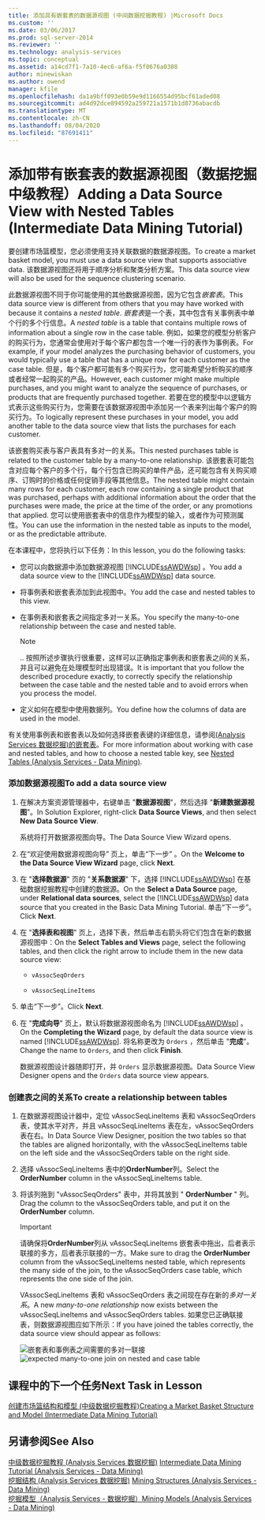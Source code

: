 ```yaml
---
title: 添加具有嵌套表的数据源视图 (中间数据挖掘教程) |Microsoft Docs
ms.custom: ''
ms.date: 03/06/2017
ms.prod: sql-server-2014
ms.reviewer: ''
ms.technology: analysis-services
ms.topic: conceptual
ms.assetid: a14cd7f1-7a10-4ec6-af6a-f5f0676a0308
author: minewiskan
ms.author: owend
manager: kfile
ms.openlocfilehash: da1a9bff093e0b59e9d1166554d95bcf61aded08
ms.sourcegitcommit: ad4d92dce894592a259721a1571b1d8736abacdb
ms.translationtype: MT
ms.contentlocale: zh-CN
ms.lasthandoff: 08/04/2020
ms.locfileid: "87691411"
---
```

# <a name="adding-a-data-source-view-with-nested-tables-intermediate-data-mining-tutorial"></a><span data-ttu-id="bc5ee-102">添加带有嵌套表的数据源视图（数据挖掘中级教程）</span><span class="sxs-lookup"><span data-stu-id="bc5ee-102">Adding a Data Source View with Nested Tables (Intermediate Data Mining Tutorial)</span></span>
  <span data-ttu-id="bc5ee-103">要创建市场篮模型，您必须使用支持关联数据的数据源视图。</span><span class="sxs-lookup"><span data-stu-id="bc5ee-103">To create a market basket model, you must use a data source view that supports associative data.</span></span> <span data-ttu-id="bc5ee-104">该数据源视图还将用于顺序分析和聚类分析方案。</span><span class="sxs-lookup"><span data-stu-id="bc5ee-104">This data source view will also be used for the sequence clustering scenario.</span></span>  
  
 <span data-ttu-id="bc5ee-105">此数据源视图不同于你可能使用的其他数据源视图，因为它包含*嵌套表*。</span><span class="sxs-lookup"><span data-stu-id="bc5ee-105">This data source view is different from others that you may have worked with because it contains a *nested table*.</span></span> <span data-ttu-id="bc5ee-106">*嵌套表*是一个表，其中包含有关事例表中单个行的多个行信息。</span><span class="sxs-lookup"><span data-stu-id="bc5ee-106">A *nested table* is a table that contains multiple rows of information about a single row in the case table.</span></span> <span data-ttu-id="bc5ee-107">例如，如果您的模型分析客户的购买行为，您通常会使用对于每个客户都包含一个唯一行的表作为事例表。</span><span class="sxs-lookup"><span data-stu-id="bc5ee-107">For example, if your model analyzes the purchasing behavior of customers, you would typically use a table that has a unique row for each customer as the case table.</span></span> <span data-ttu-id="bc5ee-108">但是，每个客户都可能有多个购买行为，您可能希望分析购买的顺序或者经常一起购买的产品。</span><span class="sxs-lookup"><span data-stu-id="bc5ee-108">However, each customer might make multiple purchases, and you might want to analyze the sequence of purchases, or products that are frequently purchased together.</span></span> <span data-ttu-id="bc5ee-109">若要在您的模型中以逻辑方式表示这些购买行为，您需要在该数据源视图中添加另一个表来列出每个客户的购买行为。</span><span class="sxs-lookup"><span data-stu-id="bc5ee-109">To logically represent these purchases in your model, you add another table to the data source view that lists the purchases for each customer.</span></span>  
  
 <span data-ttu-id="bc5ee-110">该嵌套购买表与客户表具有多对一的关系。</span><span class="sxs-lookup"><span data-stu-id="bc5ee-110">This nested purchases table is related to the customer table by a many-to-one relationship.</span></span> <span data-ttu-id="bc5ee-111">该嵌套表可能包含对应每个客户的多个行，每个行包含已购买的单件产品，还可能包含有关购买顺序、订购时的价格或任何促销手段等其他信息。</span><span class="sxs-lookup"><span data-stu-id="bc5ee-111">The nested table might contain many rows for each customer, each row containing a single product that was purchased, perhaps with additional information about the order that the purchases were made, the price at the time of the order, or any promotions that applied.</span></span> <span data-ttu-id="bc5ee-112">您可以使用嵌套表中的信息作为模型的输入，或者作为可预测属性。</span><span class="sxs-lookup"><span data-stu-id="bc5ee-112">You can use the information in the nested table as inputs to the model, or as the predictable attribute.</span></span>  
  
 <span data-ttu-id="bc5ee-113">在本课程中，您将执行以下任务：</span><span class="sxs-lookup"><span data-stu-id="bc5ee-113">In this lesson, you do the following tasks:</span></span>  
  
-   <span data-ttu-id="bc5ee-114">您可以向数据源中添加数据源视图 [!INCLUDE[ssAWDWsp](../includes/ssawdwsp-md.md)] 。</span><span class="sxs-lookup"><span data-stu-id="bc5ee-114">You add a data source view to the [!INCLUDE[ssAWDWsp](../includes/ssawdwsp-md.md)] data source.</span></span>  
  
-   <span data-ttu-id="bc5ee-115">将事例表和嵌套表添加到此视图中。</span><span class="sxs-lookup"><span data-stu-id="bc5ee-115">You add the case and nested tables to this view.</span></span>  
  
-   <span data-ttu-id="bc5ee-116">在事例表和嵌套表之间指定多对一关系。</span><span class="sxs-lookup"><span data-stu-id="bc5ee-116">You specify the many-to-one relationship between the case and nested table.</span></span>  
  
    > [!NOTE]  
    >  <span data-ttu-id="bc5ee-117">.</span><span class="sxs-lookup"><span data-stu-id="bc5ee-117">.</span></span> <span data-ttu-id="bc5ee-118">按照所述步骤执行很重要，这样可以正确指定事例表和嵌套表之间的关系，并且可以避免在处理模型时出现错误。</span><span class="sxs-lookup"><span data-stu-id="bc5ee-118">It is important that you follow the described procedure exactly, to correctly specify the relationship between the case table and the nested table and to avoid errors when you process the model.</span></span>  
  
-   <span data-ttu-id="bc5ee-119">定义如何在模型中使用数据列。</span><span class="sxs-lookup"><span data-stu-id="bc5ee-119">You define how the columns of data are used in the model.</span></span>  
  
 <span data-ttu-id="bc5ee-120">有关使用事例表和嵌套表以及如何选择嵌套表键的详细信息，请参阅[&#40;Analysis Services 数据挖掘&#41;的嵌套表](../../2014/analysis-services/data-mining/nested-tables-analysis-services-data-mining.md)。</span><span class="sxs-lookup"><span data-stu-id="bc5ee-120">For more information about working with case and nested tables, and how to choose a nested table key, see [Nested Tables &#40;Analysis Services - Data Mining&#41;](../../2014/analysis-services/data-mining/nested-tables-analysis-services-data-mining.md).</span></span>  
  
### <a name="to-add-a-data-source-view"></a><span data-ttu-id="bc5ee-121">添加数据源视图</span><span class="sxs-lookup"><span data-stu-id="bc5ee-121">To add a data source view</span></span>  
  
1.  <span data-ttu-id="bc5ee-122">在解决方案资源管理器中，右键单击 "**数据源视图**"，然后选择 "**新建数据源视图**"。</span><span class="sxs-lookup"><span data-stu-id="bc5ee-122">In Solution Explorer, right-click **Data Source Views**, and then select **New Data Source View**.</span></span>  
  
     <span data-ttu-id="bc5ee-123">系统将打开数据源视图向导。</span><span class="sxs-lookup"><span data-stu-id="bc5ee-123">The Data Source View Wizard opens.</span></span>  
  
2.  <span data-ttu-id="bc5ee-124">在“欢迎使用数据源视图向导”  页上，单击“下一步” 。</span><span class="sxs-lookup"><span data-stu-id="bc5ee-124">On the **Welcome to the Data Source View Wizard** page, click **Next**.</span></span>  
  
3.  <span data-ttu-id="bc5ee-125">在 "**选择数据源**" 页的 "**关系数据源**" 下，选择 [!INCLUDE[ssAWDWsp](../includes/ssawdwsp-md.md)] 在基础数据挖掘教程中创建的数据源。</span><span class="sxs-lookup"><span data-stu-id="bc5ee-125">On the **Select a Data Source** page, under **Relational data sources**, select the [!INCLUDE[ssAWDWsp](../includes/ssawdwsp-md.md)] data source that you created in the Basic Data Mining Tutorial.</span></span> <span data-ttu-id="bc5ee-126">单击“下一步”。</span><span class="sxs-lookup"><span data-stu-id="bc5ee-126">Click **Next**.</span></span>  
  
4.  <span data-ttu-id="bc5ee-127">在 "**选择表和视图**" 页上，选择下表，然后单击右箭头将它们包含在新的数据源视图中：</span><span class="sxs-lookup"><span data-stu-id="bc5ee-127">On the **Select Tables and Views** page, select the following tables, and then click the right arrow to include them in the new data source view:</span></span>  
  
    -   `vAssocSeqOrders`  
  
    -   `vAssocSeqLineItems`  
  
5.  <span data-ttu-id="bc5ee-128">单击“下一步”。</span><span class="sxs-lookup"><span data-stu-id="bc5ee-128">Click **Next**.</span></span>  
  
6.  <span data-ttu-id="bc5ee-129">在 "**完成向导**" 页上，默认将数据源视图命名为 [!INCLUDE[ssAWDWsp](../includes/ssawdwsp-md.md)] 。</span><span class="sxs-lookup"><span data-stu-id="bc5ee-129">On the **Completing the Wizard** page, by default the data source view is named [!INCLUDE[ssAWDWsp](../includes/ssawdwsp-md.md)].</span></span> <span data-ttu-id="bc5ee-130">将名称更改为 `Orders` ，然后单击 "**完成**"。</span><span class="sxs-lookup"><span data-stu-id="bc5ee-130">Change the name to `Orders`, and then click **Finish**.</span></span>  
  
     <span data-ttu-id="bc5ee-131">数据源视图设计器随即打开，并 `Orders` 显示数据源视图。</span><span class="sxs-lookup"><span data-stu-id="bc5ee-131">Data Source View Designer opens and the `Orders` data source view appears.</span></span>  
  
### <a name="to-create-a-relationship-between-tables"></a><span data-ttu-id="bc5ee-132">创建表之间的关系</span><span class="sxs-lookup"><span data-stu-id="bc5ee-132">To create a relationship between tables</span></span>  
  
1.  <span data-ttu-id="bc5ee-133">在数据源视图设计器中，定位 vAssocSeqLineItems 表和 vAssocSeqOrders 表，使其水平对齐，并且 vAssocSeqLineItems 表在左，vAssocSeqOrders 表在右。</span><span class="sxs-lookup"><span data-stu-id="bc5ee-133">In Data Source View Designer, position the two tables so that the tables are aligned horizontally, with the vAssocSeqLineItems table on the left side and the vAssocSeqOrders table on the right side.</span></span>  
  
2.  <span data-ttu-id="bc5ee-134">选择 vAssocSeqLineItems 表中的**OrderNumber**列。</span><span class="sxs-lookup"><span data-stu-id="bc5ee-134">Select the **OrderNumber** column in the vAssocSeqLineItems table.</span></span>  
  
3.  <span data-ttu-id="bc5ee-135">将该列拖到 "vAssocSeqOrders" 表中，并将其放到 " **OrderNumber** " 列。</span><span class="sxs-lookup"><span data-stu-id="bc5ee-135">Drag the column to the vAssocSeqOrders table, and put it on the **OrderNumber** column.</span></span>  
  
    > [!IMPORTANT]  
    >  <span data-ttu-id="bc5ee-136">请确保将**OrderNumber**列从 vAssocSeqLineItems 嵌套表中拖出，后者表示联接的多方，后者表示联接的一方。</span><span class="sxs-lookup"><span data-stu-id="bc5ee-136">Make sure to drag the **OrderNumber** column from the vAssocSeqLineItems nested table, which represents the many side of the join, to the vAssocSeqOrders case table, which represents the one side of the join.</span></span>  
  
     <span data-ttu-id="bc5ee-137">VAssocSeqLineItems 表和 vAssocSeqOrders 表之间现在存在新的*多对一关系*。</span><span class="sxs-lookup"><span data-stu-id="bc5ee-137">A new *many-to-one relationship* now exists between the vAssocSeqLineItems and vAssocSeqOrders tables.</span></span> <span data-ttu-id="bc5ee-138">如果您已正确联接表，则数据源视图应如下所示：</span><span class="sxs-lookup"><span data-stu-id="bc5ee-138">If you have joined the tables correctly, the data source view should appear as follows:</span></span>  
  
     <span data-ttu-id="bc5ee-139">![嵌套表和事例表之间需要的多对一联接](../../2014/tutorials/media/dsv-nestedjoin-illustration.gif "嵌套表和事例表之间需要的多对一联接")</span><span class="sxs-lookup"><span data-stu-id="bc5ee-139">![expected many-to-one join on nested and case table](../../2014/tutorials/media/dsv-nestedjoin-illustration.gif "expected many-to-one join on nested and case table")</span></span>  
  
## <a name="next-task-in-lesson"></a><span data-ttu-id="bc5ee-140">课程中的下一个任务</span><span class="sxs-lookup"><span data-stu-id="bc5ee-140">Next Task in Lesson</span></span>  
 [<span data-ttu-id="bc5ee-141">创建市场篮结构和模型 &#40;中级数据挖掘教程&#41;</span><span class="sxs-lookup"><span data-stu-id="bc5ee-141">Creating a Market Basket Structure and Model &#40;Intermediate Data Mining Tutorial&#41;</span></span>](../../2014/tutorials/creating-a-market-basket-structure-and-model-intermediate-data-mining-tutorial.md)  
  
## <a name="see-also"></a><span data-ttu-id="bc5ee-142">另请参阅</span><span class="sxs-lookup"><span data-stu-id="bc5ee-142">See Also</span></span>  
 <span data-ttu-id="bc5ee-143">[中级数据挖掘教程 &#40;Analysis Services 数据挖掘&#41;](../../2014/tutorials/intermediate-data-mining-tutorial-analysis-services-data-mining.md) </span><span class="sxs-lookup"><span data-stu-id="bc5ee-143">[Intermediate Data Mining Tutorial &#40;Analysis Services - Data Mining&#41;](../../2014/tutorials/intermediate-data-mining-tutorial-analysis-services-data-mining.md) </span></span>  
 <span data-ttu-id="bc5ee-144">[挖掘结构 &#40;Analysis Services 数据挖掘&#41;](../../2014/analysis-services/data-mining/mining-structures-analysis-services-data-mining.md) </span><span class="sxs-lookup"><span data-stu-id="bc5ee-144">[Mining Structures &#40;Analysis Services - Data Mining&#41;](../../2014/analysis-services/data-mining/mining-structures-analysis-services-data-mining.md) </span></span>  
 [<span data-ttu-id="bc5ee-145">挖掘模型（Analysis Services - 数据挖掘）</span><span class="sxs-lookup"><span data-stu-id="bc5ee-145">Mining Models &#40;Analysis Services - Data Mining&#41;</span></span>](../../2014/analysis-services/data-mining/mining-models-analysis-services-data-mining.md)  
  
  
